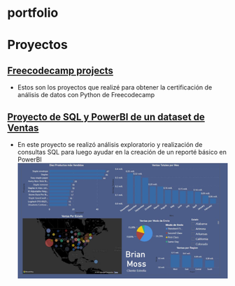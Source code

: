 # portfolio
# Proyectos

## [Freecodecamp projects](https://github.com/Chros08/Freecodecamp_projects/blob/main/Freecodecamp/)
* Estos son los proyectos que realizé para obtener la certificación de análisis de datos con Python de Freecodecamp

## [Proyecto de SQL y PowerBI de un dataset de Ventas](https://github.com/Chros08/SQL_PowerBI)
* En este proyecto se realizó análisis exploratorio y realización de consultas SQL para luego ayudar en la creación de un reporté básico en PowerBI
![alt text](reporte.png)
